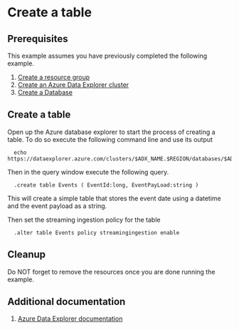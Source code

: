 
# Create a table

## Prerequisites

This example assumes you have previously completed the following example.

1. [Create a resource group](../../group/create/README.md)
1. [Create an Azure Data Explorer cluster](../create/README.md)
1. [Create a Database](../create-database/README.md)

## Create a table

<!-- workflow.include(../create/create-database.md) -->

Open up the Azure database explorer to start the process of creating a table.
To do so execute the following command line and use its output 

<!-- workflow.skip() -->
```shell
  echo https://dataexplorer.azure.com/clusters/$ADX_NAME.$REGION/databases/$ADX_DATABASE
```

Then in the query window execute the following query.

```text
  .create table Events ( EventId:long, EventPayLoad:string )
```

This will create a simple table that stores the event date using a datetime and
the event payload as a string.

Then set the streaming ingestion policy for the table

```text
  .alter table Events policy streamingingestion enable
```

## Cleanup

Do NOT forget to remove the resources once you are done running the example.

## Additional documentation

1. [Azure Data Explorer documentation](https://docs.microsoft.com/azure/data-explorer/)
